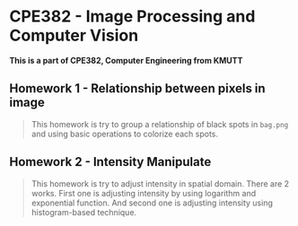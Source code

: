# CPE382 - Image Processing and Computer Vision

**This is a part of CPE382, Computer Engineering from KMUTT**

## Homework 1 - Relationship between pixels in image
> This homework is try to group a relationship of black spots in  `bag.png` and using basic operations to colorize each spots.

## Homework 2 - Intensity Manipulate
> This homework is try to adjust intensity in spatial domain. There are 2  works. First one is adjusting intensity by using logarithm and exponential function. And second one is adjusting intensity using histogram-based technique.
